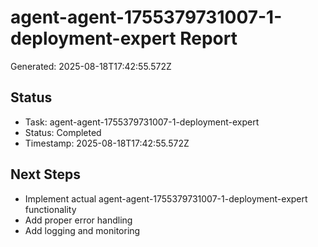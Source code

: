 # agent-agent-1755379731007-1-deployment-expert Report

Generated: 2025-08-18T17:42:55.572Z

## Status
- Task: agent-agent-1755379731007-1-deployment-expert
- Status: Completed
- Timestamp: 2025-08-18T17:42:55.572Z

## Next Steps
- Implement actual agent-agent-1755379731007-1-deployment-expert functionality
- Add proper error handling
- Add logging and monitoring
